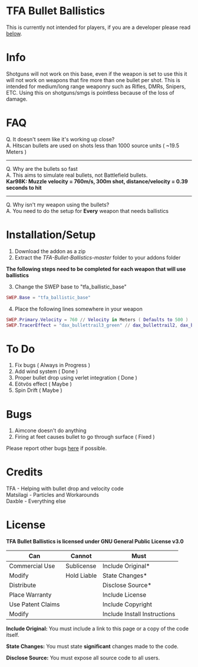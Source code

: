 # TFA Bullet Ballistics
This is currently not intended for players, if you are a developer please read [below](https://github.com/Daxble/TFA-Bullet-Ballistics#installationsetup).

# Info
Shotguns will not work on this base, even if the weapon is set to use this it will not work on weapons that fire more than one bullet per shot. This is intended for medium/long range weaponry such as Rifles, DMRs, Snipers, ETC. Using this on shotguns/smgs is pointless because of the loss of damage.

# FAQ
Q. It doesn't seem like it's working up close?  
A. Hitscan bullets are used on shots less than 1000 source units ( ~19.5 Meters )

___

Q. Why are the bullets so fast  
A. This aims to simulate real bullets, not Battlefield bullets.  
**Kar98K: Muzzle velocity = 760m/s, 300m shot, distance/velocity = 0.39 seconds to hit**

___

Q. Why isn't my weapon using the bullets?  
A. You need to do the setup for **Every** weapon that needs ballistics

# Installation/Setup

1. Download the addon as a zip
2. Extract the *TFA-Bullet-Ballistics-master* folder to your addons folder

**The following steps need to be completed for each weapon that will use ballistics**

3. Change the SWEP base to "tfa_ballistic_base"
```lua
SWEP.Base = "tfa_ballistic_base"
```
4. Place the following lines somewhere in your weapon
```lua
SWEP.Primary.Velocity = 760 // Velocity in Meters ( Defaults to 500 )
SWEP.TracerEffect = "dax_bullettrail3_green" // dax_bullettrail2, dax_bullettrail2_red, dax_bullettrail2_green, dax_bullettrail3, dax_bullettrail3_red, dax_bullettrail3_green, nil to disable ( Defaults to dax_bullettrail3_green )
```

# To Do
1. Fix bugs ( Always in Progress )
2. Add wind system ( Done )
3. Proper bullet drop using verlet integration ( Done )
4. Eötvös effect ( Maybe )
5. Spin Drift ( Maybe )

# Bugs
1. Aimcone doesn't do anything
2. Firing at feet causes bullet to go through surface ( Fixed )

Please report other bugs [here](https://github.com/Daxble/TFA-Bullet-Ballistics/issues) if possible.

# Credits
TFA - Helping with bullet drop and velocity code  
Matsilagi - Particles and Workarounds  
Daxble - Everything else  

# License

**TFA Bullet Ballistics is licensed under GNU General Public License v3.0**

| **Can**  | **Cannot** | **Must** |
| ------------- | ------------- | ------------- |
| Commercial Use  | Sublicense  | Include Original*  |
| Modify  | Hold Liable  | State Changes*  |
| Distribute  |   | Disclose Source*  |
| Place Warranty  |   | Include License  |
| Use Patent Claims  |   | Include Copyright  |
| Modify  |   | Include Install Instructions  |

**Include Original:** You must include a link to this page or a copy of the code itself.

**State Changes:** You must state **significant** changes made to the code.

**Disclose Source:** You must expose all source code to all users.

